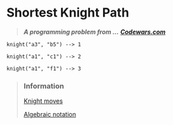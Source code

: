 # Shortest Knight Path

> ***A programming problem from ...*** 
[***Codewars.com***](https://www.codewars.com/kata/549ee8b47111a81214000941)
```
knight("a3", "b5") --> 1

knight("a1", "c1") --> 2

knight("a1", "f1") --> 3
```
> ### Information 
>
> [Knight moves](https://en.wikipedia.org/wiki/Knight_%28chess%29)
>
> [Algebraic notation](https://en.wikipedia.org/wiki/Algebraic_notation_%28chess%29)
